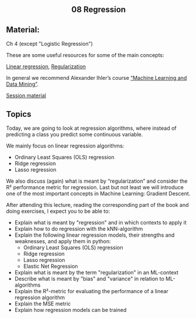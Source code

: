 <h2 align="center">08 Regression</h2>

## Material:

Ch 4 (except "Logistic Regression")

These are some useful resources for some of the main concepts:

[Linear regression](https://youtu.be/hiOQDsdOZ7I?si=kxiM6QgQa5C2LQd4), [Regularization](https://www.youtube.com/watch?v=sO4ZirJh9ds)

In general we recommend Alexander Ihler’s course [“Machine Learning and Data Mining”](https://youtube.com/playlist?list=PLaXDtXvwY-oDvedS3f4HW0b4KxqpJ_imw&si=60z8GWh1ks6OWyag).

[Session material](#)


## Topics
Today, we are going to look at regression algorithms, where instead of predicting a class you predict some continuous variable.

We mainly focus on linear regression algorithms:

- Ordinary Least Squares (OLS) regression
- Ridge regression
- Lasso regression

We also discuss (again) what is meant by “regularization” and consider the R² performance metric for regression. Last but not least we will introduce one of the most important concepts in Machine Learning: Gradient Descent.

After attending this lecture, reading the corresponding part of the book and doing exercises, I expect you to be able to:

- Explain what is meant by "regression" and in which contexts to apply it
- Explain how to do regression with the kNN-algorithm
- Explain the following linear regression models, their strengths and weaknesses, and apply them in python:
  - Ordinary Least Squares (OLS) regression
  - Ridge regression
  - Lasso regression
  - Elastic Net Regression
- Explain what is meant by the term "regularization" in an ML-context
- Describe what is meant by "bias" and "variance" in relation to ML-algorithms
- Explain the R²-metric for evaluating the performance of a linear regression algorithm
- Explain the MSE metric
- Explain how regression models can be trained

